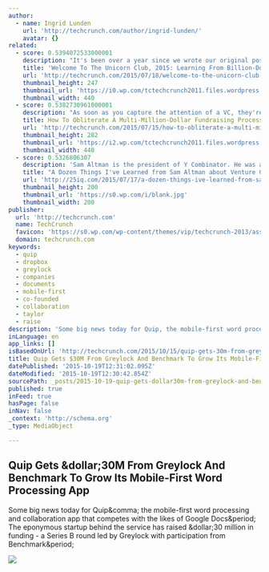 ```yaml
---
author:
  - name: Ingrid Lunden
    url: 'http://techcrunch.com/author/ingrid-lunden/'
    avatar: {}
related:
  - score: 0.5394072533000001
    description: "It's been over a year since we wrote our original post sharing our analysis of the last decade's most successful U.S.-based, venture-backed tech companies. As we wrote in our original post - many entrepreneurs, and the venture investors who back them, seek to build big, impactful companies valued at a billion dollars or more."
    title: 'Welcome To The Unicorn Club, 2015: Learning From Billion-Dollar Companies'
    url: 'http://techcrunch.com/2015/07/18/welcome-to-the-unicorn-club-2015-learning-from-billion-dollar-companies/'
    thumbnail_height: 247
    thumbnail_url: 'https://i0.wp.com/tctechcrunch2011.files.wordpress.com/2015/07/paper-unicorns.png?fit=440%2C330'
    thumbnail_width: 440
  - score: 0.5382730961000001
    description: "As soon as you capture the attention of a VC, they're going to start performing the \"due diligence\" required to justify the investment. This is when the investor checks into the bold claims you have made about the size of your market opportunity and your work experience."
    title: How To Obliterate A Multi-Million-Dollar Fundraising Process During Due Diligence
    url: 'http://techcrunch.com/2015/07/15/how-to-obliterate-a-multi-million-dollar-fundraising-process-during-due-diligence/'
    thumbnail_height: 282
    thumbnail_url: 'https://i2.wp.com/tctechcrunch2011.files.wordpress.com/2015/07/moneydust.jpg?fit=440%2C330'
    thumbnail_width: 440
  - score: 0.5326806307
    description: 'Sam Altman is the president of Y Combinator. He was also the cofounder of Loopt, a location-based social networking app. Altman studied computer science at Stanford University. 1. "The best companies are almost always mission oriented." "Eventually, the company needs to evolve to become a mission that everyone, but especially the founders, are exceptionally dedicated...'
    title: "A Dozen Things I've Learned from Sam Altman about Venture Capital, Startups and Business"
    url: 'http://25iq.com/2015/07/17/a-dozen-things-ive-learned-from-sam-altman-about-venture-capital-startups-and-business/'
    thumbnail_height: 200
    thumbnail_url: 'https://s0.wp.com/i/blank.jpg'
    thumbnail_width: 200
publisher:
  url: 'http://techcrunch.com'
  name: TechCrunch
  favicon: 'https://s0.wp.com/wp-content/themes/vip/techcrunch-2013/assets/images/favicon.ico'
  domain: techcrunch.com
keywords:
  - quip
  - dropbox
  - greylock
  - companies
  - documents
  - mobile-first
  - co-founded
  - collaboration
  - taylor
  - raise
description: 'Some big news today for Quip, the mobile-first word processing and collaboration app that competes with the likes of Google Docs. The eponymous startup behind the service has raised $30 million in funding - a Series B round led by Greylock with participation from Benchmark.'
inLanguage: en
app_links: []
isBasedOnUrl: 'http://techcrunch.com/2015/10/15/quip-gets-30m-from-greylock-and-benchmark-to-grow-its-mobile-first-word-processing-app/'
title: Quip Gets $30M From Greylock And Benchmark To Grow Its Mobile-First Word Processing App
datePublished: '2015-10-19T12:31:02.095Z'
dateModified: '2015-10-19T12:30:42.854Z'
sourcePath: _posts/2015-10-19-quip-gets-dollar30m-from-greylock-and-benchmark-to-grow-its-mobil.md
published: true
inFeed: true
hasPage: false
inNav: false
_context: 'http://schema.org'
_type: MediaObject

---
```

<article style=""><h1>Quip Gets &amp;dollar;30M From Greylock And Benchmark To Grow Its Mobile-First Word Processing App</h1><p>Some big news today for Quip&amp;comma; the mobile-first word processing and collaboration app that competes with the likes of Google Docs&amp;period; The eponymous startup behind the service has raised &amp;dollar;30 million in funding - a Series B round led by Greylock with participation from Benchmark&amp;period;</p><img src="https://i1.wp.com/tctechcrunch2011.files.wordpress.com/2015/07/quip-desktop-app.png?fit=440%2C330" /></article>